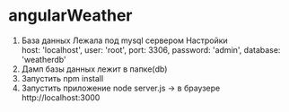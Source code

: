 # angularWeather

1. База данных
Лежала под mysql сервером
Настройки    
    host: 'localhost',
    user: 'root',
    port: 3306,
    password: 'admin',
    database: 'weatherdb'
2. Дамп базы данных лежит в папке(db)
3. Запустить npm install
4. Запустить приложение node server.js -> в браузере http://localhost:3000
